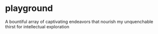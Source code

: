 # playground
A bountiful array of captivating endeavors that nourish my unquenchable thirst for intellectual exploration
